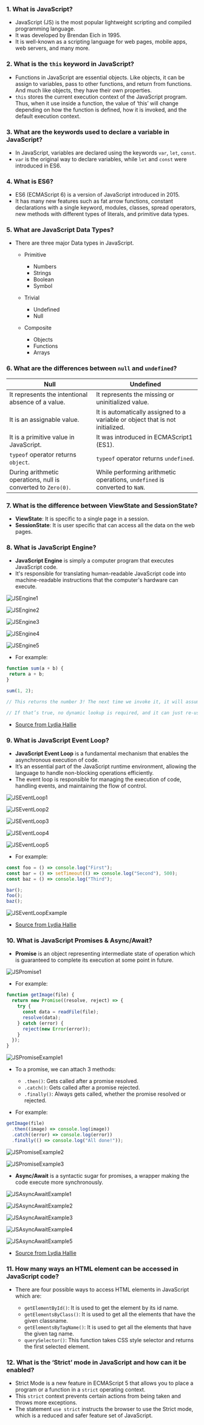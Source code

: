 ### 1. What is JavaScript?

- JavaScript (JS) is the most popular lightweight scripting and compiled programming language.
- It was developed by Brendan Eich in 1995.
- It is well-known as a scripting language for web pages, mobile apps, web servers, and many more.

### 2. What is the `this` keyword in JavaScript?

- Functions in JavaScript are essential objects. Like objects, it can be assign to variables, pass to other functions, and return from functions. And much like objects, they have their own properties.
- `this` stores the current execution context of the JavaScript program. Thus, when it use inside a function, the value of ‘this’ will change depending on how the function is defined, how it is invoked, and the default execution context.

### 3. What are the keywords used to declare a variable in JavaScript?

- In JavaScript, variables are declared using the keywords `var`, `let`, `const`.
- `var` is the original way to declare variables, while `let` and `const` were introduced in ES6.

### 4. What is ES6?

- ES6 (ECMAScript 6) is a version of JavaScript introduced in 2015.
- It has many new features such as fat arrow functions, constant declarations with a single keyword, modules, classes, spread operators, new methods with different types of literals, and primitive data types.

### 5. What are JavaScript Data Types?

- There are three major Data types in JavaScript.

  - Primitive

    - Numbers
    - Strings
    - Boolean
    - Symbol

  - Trivial

    - Undefined
    - Null

  - Composite

    - Objects
    - Functions
    - Arrays

### 6. What are the differences between `null` and `undefined`?

| Null                                                          | Undefined                                                                     |
| ------------------------------------------------------------- | ----------------------------------------------------------------------------- |
| It represents the intentional absence of a value.             | It represents the missing or uninitialized value.                             |
| It is an assignable value.                                    | It is automatically assigned to a variable or object that is not initialized. |
| It is a primitive value in JavaScript.                        | It was introduced in ECMAScript1 (ES1).                                       |
| `typeof` operator returns `object`.                           | `typeof` operator returns `undefined`.                                        |
| During arithmetic operations, null is converted to `Zero(0)`. | While performing arithmetic operations, `undefined` is converted to `NaN`.    |

### 7. What is the difference between ViewState and SessionState?

- **ViewState**: It is specific to a single page in a session.
- **SessionState**: It is user specific that can access all the data on the web pages.

### 8. What is JavaScript Engine?

- **JavaScript Engine** is simply a computer program that executes JavaScript code.
- It's responsible for translating human-readable JavaScript code into machine-readable instructions that the computer's hardware can execute.

![JSEngine1](../images/markdown/javascript/jsengine-1.gif)

![JSEngine2](../images/markdown/javascript/jsengine-2.gif)

![JSEngine3](../images/markdown/javascript/jsengine-3.gif)

![JSEngine4](../images/markdown/javascript/jsengine-4.gif)

![JSEngine5](../images/markdown/javascript/jsengine-5.gif)

- For example:

```js
function sum(a + b) {
 return a + b;
}

sum(1, 2);

// This returns the number 3! The next time we invoke it, it will assume that we’re invoking it again with two numerical values.

// If that’s true, no dynamic lookup is required, and it can just re-use the optimized machine code. Else, if the assumption was incorrect, it will revert back to the original byte code instead of the optimized machine code.
```

- [Source from Lydia Hallie](https://dev.to/lydiahallie/javascript-visualized-the-javascript-engine-4cdf)

### 9. What is JavaScript Event Loop?

- **JavaScript Event Loop** is a fundamental mechanism that enables the asynchronous execution of code.
- It’s an essential part of the JavaScript runtime environment, allowing the language to handle non-blocking operations efficiently.
- The event loop is responsible for managing the execution of code, handling events, and maintaining the flow of control.

![JSEventLoop1](../images/markdown/javascript/jseventloop-1.gif)

![JSEventLoop2](../images/markdown/javascript/jseventloop-2.gif)

![JSEventLoop3](../images/markdown/javascript/jseventloop-3.gif)

![JSEventLoop4](../images/markdown/javascript/jseventloop-4.gif)

![JSEventLoop5](../images/markdown/javascript/jseventloop-5.gif)

- For example:

```js
const foo = () => console.log("First");
const bar = () => setTimeout(() => console.log("Second"), 500);
const baz = () => console.log("Third");

bar();
foo();
baz();
```

![JSEventLoopExample](../images/markdown/javascript/jseventloop-example.gif)

- [Source from Lydia Hallie](https://dev.to/lydiahallie/javascript-visualized-event-loop-3dif)

### 10. What is JavaScript Promises & Async/Await?

- **Promise** is an object representing intermediate state of operation which is guaranteed to complete its execution at some point in future.

![JSPromise1](../images/markdown/javascript/jspromise-1.gif)

- For example:

```js
function getImage(file) {
  return new Promise((resolve, reject) => {
    try {
      const data = readFile(file);
      resolve(data);
    } catch (error) {
      reject(new Error(error));
    }
  });
}
```

![JSPromiseExample1](../images/markdown/javascript/jspromise-example-1.gif)

- To a promise, we can attach 3 methods:

  - `.then()`: Gets called after a promise resolved.
  - `.catch()`: Gets called after a promise rejected.
  - `.finally()`: Always gets called, whether the promise resolved or rejected.

- For example:

```js
getImage(file)
  .then((image) => console.log(image))
  .catch((error) => console.log(error))
  .finally(() => console.log("All done!"));
```

![JSPromiseExample2](../images/markdown/javascript/jspromise-example-2.gif)

![JSPromiseExample3](../images/markdown/javascript/jspromise-example-3.gif)

- **Async/Await** is a syntactic sugar for promises, a wrapper making the code execute more synchronously.

![JSAsyncAwaitExample1](../images/markdown/javascript/jsasyncawait-example-1.gif)

![JSAsyncAwaitExample2](../images/markdown/javascript/jsasyncawait-example-2.gif)

![JSAsyncAwaitExample3](../images/markdown/javascript/jsasyncawait-example-3.gif)

![JSAsyncAwaitExample4](../images/markdown/javascript/jsasyncawait-example-4.gif)

![JSAsyncAwaitExample5](../images/markdown/javascript/jsasyncawait-example-5.gif)

- [Source from Lydia Hallie](https://dev.to/lydiahallie/javascript-visualized-promises-async-await-5gke)

### 11. How many ways an HTML element can be accessed in JavaScript code?

- There are four possible ways to access HTML elements in JavaScript which are:

  - `getElementById()`: It is used to get the element by its id name.
  - `getElementsByClass()`: It is used to get all the elements that have the given classname.
  - `getElementsByTagName()`: It is used to get all the elements that have the given tag name.
  - `querySelector()`: This function takes CSS style selector and returns the first selected element.

### 12. What is the ‘Strict’ mode in JavaScript and how can it be enabled?

- Strict Mode is a new feature in ECMAScript 5 that allows you to place a program or a function in a `strict` operating context.
- This `strict` context prevents certain actions from being taken and throws more exceptions.
- The statement `use strict` instructs the browser to use the Strict mode, which is a reduced and safer feature set of JavaScript.
